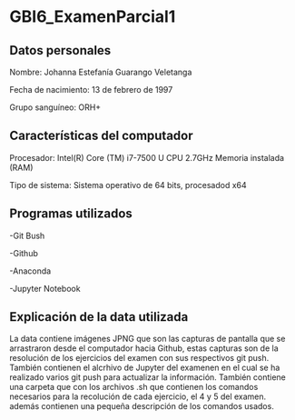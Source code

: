 # GBI6_ExamenParcial1
## Datos personales

Nombre: Johanna Estefanía Guarango Veletanga

Fecha de nacimiento: 13 de febrero de 1997

Grupo sanguíneo: ORH+

## Características del computador

Procesador: Intel(R) Core (TM) i7-7500 U CPU 2.7GHz
Memoria instalada (RAM)

Tipo de sistema: Sistema operativo de 64 bits, procesadod x64

## Programas utilizados

-Git Bush

-Github

-Anaconda 

-Jupyter Notebook

## Explicación de la data utilizada

La data contiene imágenes JPNG que son las capturas de pantalla que se arrastraron desde el computador hacia Github, estas capturas son de la resolución de los ejercicios del examen con sus respectivos git push.
También contienen el alcrhivo de Jupyter del examenen en el cual se ha realizado varios git push para actualizar la información.
También contiene una carpeta que con los archivos .sh que contienen los comandos necesarios para la recolución de cada ejercicio, el 4 y 5 del examen. además contienen una pequeña descripción de los comandos usados. 
